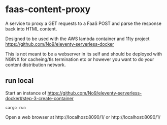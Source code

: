 # faas-content-proxy

A service to proxy a GET requests to a FaaS POST and parse the response back into HTML content.

Designed to be used with the AWS lambda container and 11ty project
https://github.com/No9/eleventy-serverless-docker

This is not meant to be a webserver in its self and should be deployed with NGINX for cacheing/tls termination etc or however you want to do your content distribution network.

## run local

Start an instance of https://github.com/No9/eleventy-serverless-docker#step-3-create-container

```
cargo run
```

Open a web browser at http://localhost:8090/1/ or http://localhost:8090/1/

